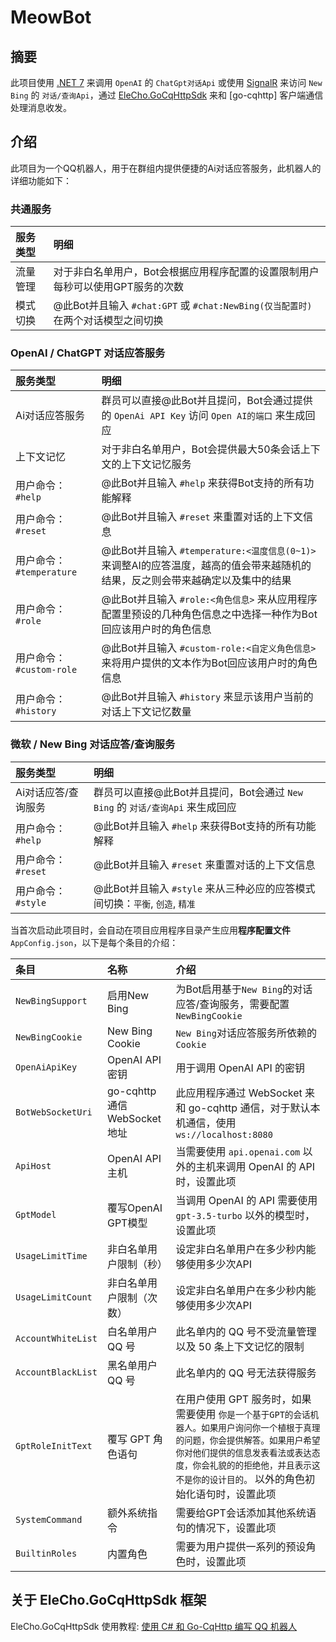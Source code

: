 # MeowBot

## 摘要

此项目使用 [.NET 7](https://learn.microsoft.com/zh-cn/dotnet/core/whats-new/dotnet-7) 来调用 `OpenAI` 的 `ChatGpt对话Api` 或使用 [SignalR](https://learn.microsoft.com/zh-cn/aspnet/signalr/overview/getting-started/introduction-to-signalr) 来访问 `New Bing` 的 `对话/查询Api`，通过 [EleCho.GoCqHttpSdk](https://github.com/OrgEleCho/EleCho.GoCqHttpSdk) 来和 [go-cqhttp] 客户端通信处理消息收发。

## 介绍

此项目为一个QQ机器人，用于在群组内提供便捷的Ai对话应答服务，此机器人的详细功能如下：

### 共通服务

服务类型|明细
:-|:-
流量管理|对于非白名单用户，Bot会根据应用程序配置的设置限制用户每秒可以使用GPT服务的次数
模式切换|@此Bot并且输入 `#chat:GPT` 或 `#chat:NewBing(仅当配置时)` 在两个对话模型之间切换

### OpenAI / ChatGPT 对话应答服务

服务类型|明细
:-|:-
Ai对话应答服务|群员可以直接@此Bot并且提问，Bot会通过提供的 `OpenAi API Key` 访问 `Open AI的端口` 来生成回应
上下文记忆|对于非白名单用户，Bot会提供最大50条会话上下文的上下文记忆服务
用户命令： `#help` | @此Bot并且输入 `#help` 来获得Bot支持的所有功能解释
用户命令： `#reset` | @此Bot并且输入 `#reset` 来重置对话的上下文信息
用户命令： `#temperature` | @此Bot并且输入 `#temperature:<温度信息(0~1)>` 来调整AI的应答温度，越高的值会带来越随机的结果，反之则会带来越确定以及集中的结果
用户命令： `#role` | @此Bot并且输入 `#role:<角色信息>` 来从应用程序配置里预设的几种角色信息之中选择一种作为Bot回应该用户时的角色信息
用户命令： `#custom-role` | @此Bot并且输入 `#custom-role:<自定义角色信息>` 来将用户提供的文本作为Bot回应该用户时的角色信息
用户命令： `#history` | @此Bot并且输入 `#history` 来显示该用户当前的对话上下文记忆数量

### 微软 / New Bing 对话应答/查询服务

服务类型|明细
:-|:-
Ai对话应答/查询服务|群员可以直接@此Bot并且提问，Bot会通过 `New Bing` 的 `对话/查询Api` 来生成回应
用户命令： `#help` |@此Bot并且输入 `#help` 来获得Bot支持的所有功能解释
用户命令： `#reset` |@此Bot并且输入 `#reset` 来重置对话的上下文信息
用户命令： `#style` |@此Bot并且输入 `#style` 来从三种必应的应答模式间切换：`平衡`, `创造`, `精准`

当首次启动此项目时，会自动在项目应用程序目录产生应用**程序配置文件** `AppConfig.json`，以下是每个条目的介绍：

条目|名称|介绍
:-|:-|:-
 `NewBingSupport` |启用New Bing|为Bot启用基于`New Bing`的对话应答/查询服务，需要配置 `NewBingCookie`
 `NewBingCookie` |New Bing Cookie|`New Bing`对话应答服务所依赖的`Cookie`
 `OpenAiApiKey` |OpenAI API 密钥|用于调用 OpenAI API 的密钥
 `BotWebSocketUri` |go-cqhttp 通信 WebSocket 地址|此应用程序通过 WebSocket 来和 go-cqhttp 通信，对于默认本机通信，使用 `ws://localhost:8080`
 `ApiHost` |OpenAI API 主机|当需要使用 `api.openai.com` 以外的主机来调用 OpenAI 的 API 时，设置此项
 `GptModel` |覆写OpenAI GPT模型|当调用 OpenAI 的 API 需要使用 `gpt-3.5-turbo` 以外的模型时，设置此项
 `UsageLimitTime` |非白名单用户限制（秒）|设定非白名单用户在多少秒内能够使用多少次API
 `UsageLimitCount` |非白名单用户限制（次数）|设定非白名单用户在多少秒内能够使用多少次API
 `AccountWhiteList` |白名单用户 QQ 号|此名单内的 QQ 号不受流量管理以及 50 条上下文记忆的限制
 `AccountBlackList` |黑名单用户 QQ 号|此名单内的 QQ 号无法获得服务
 `GptRoleInitText` |覆写 GPT 角色语句|在用户使用 GPT 服务时，如果需要使用 `你是一个基于GPT的会话机器人。如果用户询问你一个植根于真理的问题，你会提供解答。如果用户希望你对他们提供的信息发表看法或表达态度，你会礼貌的的拒绝他，并且表示这不是你的设计目的。` 以外的角色初始化语句时，设置此项
 `SystemCommand` |额外系统指令|需要给GPT会话添加其他系统语句的情况下，设置此项
 `BuiltinRoles` |内置角色|需要为用户提供一系列的预设角色时，设置此项

## 关于 EleCho.GoCqHttpSdk 框架

EleCho.GoCqHttpSdk 使用教程: [使用 C# 和 Go-CqHttp 编写 QQ 机器人](https://www.bilibili.com/video/BV1P24y1V7XZ)
